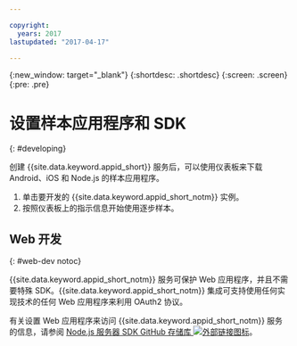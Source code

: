 ```yaml
---

copyright:
  years: 2017
lastupdated: "2017-04-17"

---
```


{:new_window: target="_blank"}
{:shortdesc: .shortdesc}
{:screen: .screen}
{:pre: .pre}

# 设置样本应用程序和 SDK
{: #developing}

创建 {{site.data.keyword.appid_short}} 服务后，可以使用仪表板来下载 Android、iOS 和 Node.js 的样本应用程序。

1. 单击要开发的 {{site.data.keyword.appid_short_notm}} 实例。
2. 按照仪表板上的指示信息开始使用逐步样本。


## Web 开发
{: #web-dev notoc}

{{site.data.keyword.appid_short_notm}} 服务可保护 Web 应用程序，并且不需要特殊 SDK。<!--- You can use different identity providers in addition to the protection that is provided by the service.--->{{site.data.keyword.appid_short_notm}} 集成可支持使用任何实现技术的任何 Web 应用程序来利用 OAuth2 协议。

有关设置 Web 应用程序来访问 {{site.data.keyword.appid_short_notm}} 服务的信息，请参阅 <a href="https://github.com/ibm-cloud-security/appid-serversdk-nodejs" target="_blank">Node.js 服务器 SDK GitHub 存储库 <img src="../../icons/launch-glyph.svg" alt="外部链接图标"></a>。
